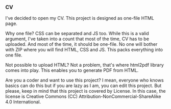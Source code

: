 ### CV
I've decided to open my CV. This project is designed as one-file HTML page.

Why one file? CSS can be separated and JS too. While this is a valid argument, I've taken into a count that most of the time, CV has to be uploaded. And most of the time, it should be one-file. No one will bother with ZIP where you will find HTML, CSS and JS. This packs everything into one file.

Not possible to upload HTML? Not a problem, that's where html2pdf library comes into play. This enables you to generate PDF from HTML.

Are you a coder and want to use this project? I mean, everyone who knows basics can do this but if you are lazy as I am, you can edit this project. But please, keep in mind that this project is covered by License.
In this case, the license is Creative Commons (CC) Attribution-NonCommercial-ShareAlike 4.0 International.